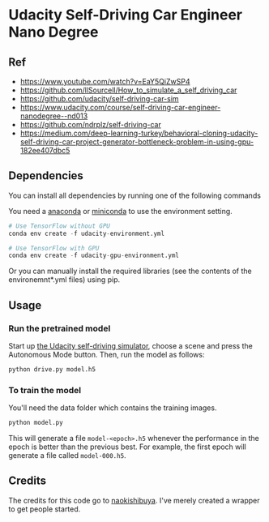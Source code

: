 # Udacity Self-Driving Car Engineer Nano Degree

## Ref
* https://www.youtube.com/watch?v=EaY5QiZwSP4
* https://github.com/llSourcell/How_to_simulate_a_self_driving_car
* https://github.com/udacity/self-driving-car-sim
* https://www.udacity.com/course/self-driving-car-engineer-nanodegree--nd013
* https://github.com/ndrplz/self-driving-car
* https://medium.com/deep-learning-turkey/behavioral-cloning-udacity-self-driving-car-project-generator-bottleneck-problem-in-using-gpu-182ee407dbc5

## Dependencies

You can install all dependencies by running one of the following commands

You need a [anaconda](https://www.continuum.io/downloads) or [miniconda](https://conda.io/miniconda.html) to use the environment setting.

```python
# Use TensorFlow without GPU
conda env create -f udacity-environment.yml 

# Use TensorFlow with GPU
conda env create -f udacity-gpu-environment.yml
```

Or you can manually install the required libraries (see the contents of the environemnt*.yml files) using pip.


## Usage


### Run the pretrained model

Start up [the Udacity self-driving simulator](https://github.com/udacity/self-driving-car-sim), choose a scene and press the Autonomous Mode button.  Then, run the model as follows:

```python
python drive.py model.h5
```

### To train the model

You'll need the data folder which contains the training images.

```python
python model.py
```

This will generate a file `model-<epoch>.h5` whenever the performance in the epoch is better than the previous best.  For example, the first epoch will generate a file called `model-000.h5`.

## Credits

The credits for this code go to [naokishibuya](https://github.com/naokishibuya). I've merely created a wrapper to get people started.



